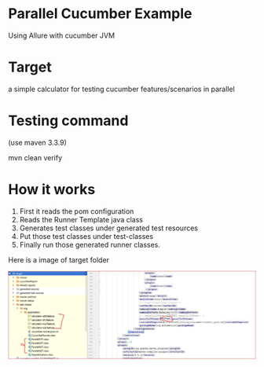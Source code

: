 # Parallel Cucumber Example
Using Allure with cucumber JVM

# Target 
a simple calculator for testing cucumber features/scenarios in parallel

# Testing command 
(use maven 3.3.9)

mvn clean verify 

# How it works
 1. First it reads the pom configuration 
 2. Reads the Runner Template java class
 3. Generates test classes under generated test resources 
 4. Put those test classes under test-classes 
 5. Finally run those generated runner classes. 
 
 Here is a image of target folder
 
 ![target](generated_runners.JPG)

